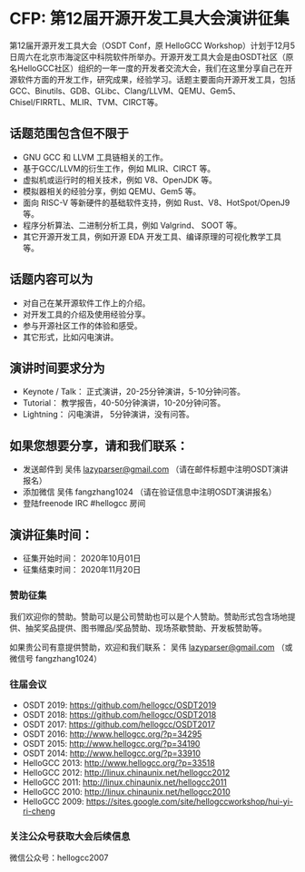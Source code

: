 # CFP: 第12届开源开发工具大会演讲征集

第12届开源开发工具大会（OSDT Conf，原 HelloGCC Workshop）计划于12月5日周六在北京市海淀区中科院软件所举办。开源开发工具大会是由OSDT社区（原名HelloGCC社区）组织的一年一度的开发者交流大会，我们在这里分享自己在开源软件方面的开发工作，研究成果，经验学习。话题主要面向开源开发工具，包括 GCC、Binutils、GDB、GLibc、Clang/LLVM、QEMU、Gem5、Chisel/FIRRTL、MLIR、TVM、CIRCT等。


## 话题范围包含但不限于
* GNU GCC 和 LLVM 工具链相关的工作。
* 基于GCC/LLVM的衍生工作，例如 MLIR、CIRCT 等。
* 虚拟机或运行时的相关技术，例如 V8、OpenJDK 等。
* 模拟器相关的经验分享，例如 QEMU、Gem5 等。
* 面向 RISC-V 等新硬件的基础软件支持，例如 Rust、V8、HotSpot/OpenJ9 等。
* 程序分析算法、二进制分析工具，例如 Valgrind、 SOOT 等。
* 其它开源开发工具，例如开源 EDA 开发工具、编译原理的可视化教学工具等。

## 话题内容可以为
* 对自己在某开源软件工作上的介绍。
* 对开发工具的介绍及使用经验分享。
* 参与开源社区工作的体验和感受。
* 其它形式，比如闪电演讲。

## 演讲时间要求分为
* Keynote / Talk： 正式演讲，20-25分钟演讲，5-10分钟问答。
* Tutorial： 教学报告，40-50分钟演讲，10-20分钟问答。
* Lightning： 闪电演讲， 5分钟演讲，没有问答。

## 如果您想要分享，请和我们联系：
* 发送邮件到 吴伟 lazyparser@gmail.com （请在邮件标题中注明OSDT演讲报名）
* 添加微信 吴伟 fangzhang1024 （请在验证信息中注明OSDT演讲报名）
* 登陆freenode IRC #hellogcc 房间

## 演讲征集时间：

* 征集开始时间： 2020年10月01日
* 征集结束时间： 2020年11月20日

### 赞助征集

我们欢迎你的赞助。赞助可以是公司赞助也可以是个人赞助。赞助形式包含场地提供、抽奖奖品提供、图书赠品/奖品赞助、现场茶歇赞助、开发板赞助等。

如果贵公司有意提供赞助，欢迎和我们联系：
吴伟 lazyparser@gmail.com （或微信号 fangzhang1024）

### 往届会议
* OSDT 2019: https://github.com/hellogcc/OSDT2019
* OSDT 2018: https://github.com/hellogcc/OSDT2018
* OSDT 2017: https://github.com/hellogcc/OSDT2017
* OSDT 2016: http://www.hellogcc.org/?p=34295
* OSDT 2015: http://www.hellogcc.org/?p=34190
* OSDT 2014: http://www.hellogcc.org/?p=33910
* HelloGCC 2013: http://www.hellogcc.org/?p=33518
* HelloGCC 2012: http://linux.chinaunix.net/hellogcc2012
* HelloGCC 2011: http://linux.chinaunix.net/hellogcc2011
* HelloGCC 2010: http://linux.chinaunix.net/hellogcc2010
* HelloGCC 2009: https://sites.google.com/site/hellogccworkshop/hui-yi-ri-cheng

### 关注公众号获取大会后续信息

微信公众号：hellogcc2007
